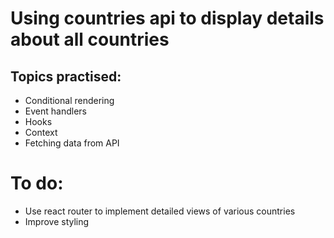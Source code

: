 # Using countries api to display details about all countries

## Topics practised:

- Conditional rendering
- Event handlers
- Hooks
- Context
- Fetching data from API

# To do:

- Use react router to implement detailed views of various countries
- Improve styling
